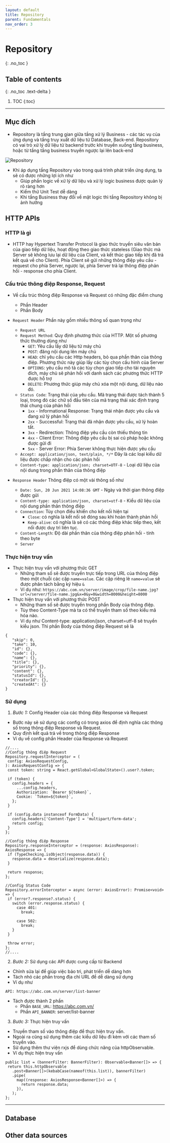 ```yaml
---
layout: default
title: Repository
parent: Fundamentals
nav_order: 3
---
```


# Repository

{: .no_toc }

## Table of contents

{: .no_toc .text-delta }

1. TOC
   {:toc}

---

## Mục đích

* Repository là tầng trung gian giữa tầng xử lý Business - các tác vụ của ứng dụng và tầng truy xuất dữ liệu từ Database, Back-end. Repository có vai trò xử lý dữ liệu từ backend trước khi truyền xuống tầng business, hoặc từ tầng tầng business truyền ngược lại lên back-end

![Repository](https://www.codecompiled.com/wp-content/uploads/2015/07/REPOSITORY-PATTERN-1.png)  

* Khi áp dụng tầng Repository vào trong quá trình phát triển ứng dụng, ta sẽ có được những lợi ích như
   * Giúp phần logic về xử lý dữ liệu và xử lý logic business được quản lý rõ ràng hơn
   * Kiểm thử Unit Test dễ dàng
   * Khi tầng Business thay đổi về mặt logic thì tầng Repository không bị ảnh hưởng


## HTTP APIs

### HTTP là gì
* HTTP hay Hypertext Transfer Protocol là giao thức truyền siêu văn bản của giao tiếp dữ liệu, hoạt động theo giao thức stateless (Giao thức mà Server sẽ không lưu lại dữ liệu của Client, và kết thúc giao tiếp khi đã trả kết quả về cho Client). Phía Client sẽ gửi những thông điệp yêu cầu - request cho phía Server, ngược lại, phía Server trả lại thông điệp phản hồi - response cho phía Client.

### Cấu trúc thông điệp Response, Request
* Về cấu trúc thông điệp Response và Request có những đặc điểm chung
   * Phần Header
   * Phần Body
* `Request Header`
Phần này gồm nhiều thông số quan trọng như
   * `Request URL`
   * `Request Method`: Quy định phương thức của HTTP. Một số phương thức thường dùng như
      * `GET`: Yêu cầu lấy dữ liệu từ máy chủ
      * `POST`: đăng nội dung lên máy chủ
      * `HEAD`: chỉ yêu cầu các Http headers, bỏ qua phần thân của thông điệp. Phương thức này giúp lấy các tùy chọn cấu hình của Server
      * `OPTIONS`: yêu cầu mô tả các tùy chọn giao tiếp cho tài nguyên đích, máy chủ sẽ phản hồi với danh sách các phương thức HTTP được hỗ trợ
      * `DELETE`: Phương thức giúp máy chủ xóa một nội dung, dữ liệu nào đó.
   * `Status Code`: Trạng thái của yêu cầu. Mã trạng thái được tách thành 5 loại, trong đó các chữ số đầu tiên của mã trạng thái xác định trạng thái chung của phản hồi
      * `1xx` - Informational Response: Trạng thái nhận được yêu cầu và đang xử lý phản hồi
      * `2xx` - Successful: Trạng thái đã nhận được yêu cầu, xử lý hoàn tất.
      * `3xx` - Redirection: Thông điệp yêu cầu còn thiếu thông tin
      * `4xx` - Client Error: Thông điệp yêu cầu bị sai cú pháp hoặc không được gửi đi
      * `5xx` - Server Error: Phía Server không thực hiện được yêu cầu
   * `Accept: application/json, text/plain, */*` Đây là các loại kiểu dữ liệu được chấp nhận cho các phản hồi
   * `Content-type: application/json; charset=UTF-8` - Loại dữ liệu của nội dung trong phần thân của thông điệp

* `Response Header` Thông điệp có một vài thông số như
   * `Date: Sun, 20 Jun 2021 14:08:36 GMT` - Ngày và thời gian thông điệp được gửi
   * `Content-type: application/json, charset=utf-8` - Kiểu dữ liệu của nội dung phần thân thông điệp
   * `Connection`: Tùy chọn điều khiển cho kết nối hiện tại
      * `Close`: có nghĩa là kết nối sẽ đóng sau khi hoàn thành phản hồi
      * `Keep-alive`: có nghĩa là sẽ có các thông điệp khác tiếp theo, kết nối được duy trì liên tục.
   * `Content-Length`: Độ dài phần thân của thông điệp phản hồi - tính theo byte
   * `Server`

### Thực hiện truy vấn
* Thực hiện truy vấn với phương thức GET
   * Những tham số sẽ được truyền trực tiếp trong URL của thông điệp theo một chuỗi các cặp `name=value`. Các cặp riêng lẻ `name=value` sẽ được phân tách bằng ký hiệu `&`
   * Ví dụ như: `https://abc.com.vn/server/image/crop/file-name.jpg?url=/server/file-name.jpg&x=0&y=0&width=8000&height=8000`
* Thực hiện truy vấn với phương thức POST
   * Những tham số sẽ được truyền trong phần Body của thông điệp.
   * Tùy theo Content-Type mà ta có thể truyền tham số theo kiểu mã hóa nào.
   * Ví dụ như Content-type: application/json, charset=utf-8 sẽ truyền kiểu json. Thì phần Body của thông điệp Request sẽ là 

```tsx
{
   "skip": 0,
   "take": 10,
   "id": {},
   "code": {},
   "name": {},
   "title": {},
   "priority": {},
   "content": {},
   "statusId": {},
   "creatorId": {},
   "createdAt": {}
}
```
### Sử dụng

1. *Bước 1:* Config Header của các thông điệp Response và Request
* Bước này sẽ sử dụng các config có trong axios để định nghĩa các thông số trong thông điệp Response và Request.
* Quy định kết quả trả về trong thông điệp Response
* Ví dụ về config phần Header của Response và Request

```tsx
//....
//Config thông điệp Request
Repository.requestInterceptor = ( 
 config: AxiosRequestConfig,
): AxiosRequestConfig => {
 const token: string = React.getGlobal<GlobalState>().user?.token;

 if (token) {
   config.headers = {
     ...config.headers,
     Authorization: `Bearer ${token}`,
     Cookie: `Token=${token}`,
   };
 }

 if (config.data instanceof FormData) {
   config.headers['Content-Type'] = 'multipart/form-data';
   return config;
 }
};

//Config thông điệp Response
Repository.responseInterceptor = (response: AxiosResponse): AxiosResponse => { 
 if (TypeChecking.isObject(response.data)) {
   response.data = deserialize(response.data);
 }

 return response;
};

//Config Status Code
Repository.errorInterceptor = async (error: AxiosError): Promise<void> => {
 if (error?.response?.status) {
   switch (error.response.status) {
     case 401:
       break;

     case 502:
       break;
   }
 }

 throw error;
};
//....
```

2. *Bước 2:* Sử dụng các API được cung cấp từ Backend
* Chỉnh sửa lại để giúp việc bảo trì, phát triển dễ dàng hơn
* Tách nhỏ các phần trong địa chỉ URL để dễ dàng sử dụng
* Ví dụ như
```tsx
API: https://abc.com.vn/server/list-banner
```
* Tách được thành 2 phần
   * Phần `BASE_URL`: https://abc.com.vn/
   * Phần `API_BANNER`: server/list-banner

3. *Bước 3:* Thực hiện truy vấn
* Truyền tham số vào thông điệp để thực hiện truy vấn. 
* Ngoài ra cũng sử dụng thêm các kiểu dữ liệu đi kèm với các tham số truyền vào.
* Sử dụng thêm thư viện rxjs để dùng chức năng của httpObservable.
* Ví dụ thực hiện truy vấn

```tsx
public list = (bannerFilter: BannerFilter): Observable<Banner[]> => {
 return this.httpObservable
   .post<Banner[]>(kebabCase(nameof(this.list)), bannerFilter)
   .pipe(
     map((response: AxiosResponse<Banner[]>) => {
       return response.data;
     }),
   );
};
```
---

## Database

## Other data sources
